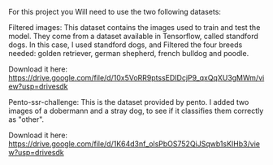 For this project you Will need to use the two following datasets:

Filtered images:
This dataset contains the images used to train and test the model. They come from a dataset available in Tensorflow, called standford dogs.
In this case, I used standford dogs, and Filtered the four breeds needed: golden retriever, german shepherd, french bulldog and poodle.

Download it here:
https://drive.google.com/file/d/10x5VoRR9ptssEDIDcjP9_qxQqXU3gMWm/view?usp=drivesdk

Pento-ssr-challenge:
This is the dataset provided by pento. I added two images of a dobermann and a stray dog, to see if it classifies them correctly as "other". 

Download it here:
https://drive.google.com/file/d/1K64d3nf_olsPbOS752QiJSqwb1sKIHb3/view?usp=drivesdk
